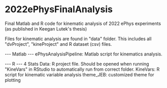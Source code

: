 # 2022ePhysFinalAnalysis
Final Matlab and R code for kinematic analysis of 2022 ePhys experiments (as published in Keegan Lutek's thesis)

Files for kinematic analysis are found in "data" folder. This includes all "dvProject", "kineProject" and R dataset (csv) files.

--- Matlab ---
ePhysAnalysisPipeline: Matlab script for kinematics analysis.

--- R ---
4 Stats Data: R project file. Should be opened when running "KineVars" in RStudio to automatically run from correct   folder.
KineVars: R script for kinematic variable analysis
theme_JEB: customized theme for plotting
